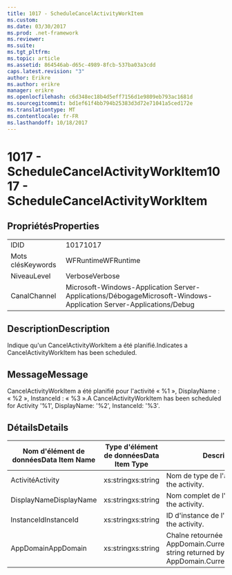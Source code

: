 ```yaml
---
title: 1017 - ScheduleCancelActivityWorkItem
ms.custom: 
ms.date: 03/30/2017
ms.prod: .net-framework
ms.reviewer: 
ms.suite: 
ms.tgt_pltfrm: 
ms.topic: article
ms.assetid: 864546ab-d65c-4989-8fcb-537ba03a3cdd
caps.latest.revision: "3"
author: Erikre
ms.author: erikre
manager: erikre
ms.openlocfilehash: c6d348ec18b4d5eff7156d1e9809eb793ac1681d
ms.sourcegitcommit: bd1ef61f4bb794b25383d3d72e71041a5ced172e
ms.translationtype: MT
ms.contentlocale: fr-FR
ms.lasthandoff: 10/18/2017
---
```

# <a name="1017---schedulecancelactivityworkitem"></a><span data-ttu-id="8828d-102">1017 - ScheduleCancelActivityWorkItem</span><span class="sxs-lookup"><span data-stu-id="8828d-102">1017 - ScheduleCancelActivityWorkItem</span></span>
## <a name="properties"></a><span data-ttu-id="8828d-103">Propriétés</span><span class="sxs-lookup"><span data-stu-id="8828d-103">Properties</span></span>  
  
|||  
|-|-|  
|<span data-ttu-id="8828d-104">ID</span><span class="sxs-lookup"><span data-stu-id="8828d-104">ID</span></span>|<span data-ttu-id="8828d-105">1017</span><span class="sxs-lookup"><span data-stu-id="8828d-105">1017</span></span>|  
|<span data-ttu-id="8828d-106">Mots clés</span><span class="sxs-lookup"><span data-stu-id="8828d-106">Keywords</span></span>|<span data-ttu-id="8828d-107">WFRuntime</span><span class="sxs-lookup"><span data-stu-id="8828d-107">WFRuntime</span></span>|  
|<span data-ttu-id="8828d-108">Niveau</span><span class="sxs-lookup"><span data-stu-id="8828d-108">Level</span></span>|<span data-ttu-id="8828d-109">Verbose</span><span class="sxs-lookup"><span data-stu-id="8828d-109">Verbose</span></span>|  
|<span data-ttu-id="8828d-110">Canal</span><span class="sxs-lookup"><span data-stu-id="8828d-110">Channel</span></span>|<span data-ttu-id="8828d-111">Microsoft-Windows-Application Server-Applications/Débogage</span><span class="sxs-lookup"><span data-stu-id="8828d-111">Microsoft-Windows-Application Server-Applications/Debug</span></span>|  
  
## <a name="description"></a><span data-ttu-id="8828d-112">Description</span><span class="sxs-lookup"><span data-stu-id="8828d-112">Description</span></span>  
 <span data-ttu-id="8828d-113">Indique qu'un CancelActivityWorkItem a été planifié.</span><span class="sxs-lookup"><span data-stu-id="8828d-113">Indicates a CancelActivityWorkItem has been scheduled.</span></span>  
  
## <a name="message"></a><span data-ttu-id="8828d-114">Message</span><span class="sxs-lookup"><span data-stu-id="8828d-114">Message</span></span>  
 <span data-ttu-id="8828d-115">CancelActivityWorkItem a été planifié pour l'activité « %1 », DisplayName : « %2 », InstanceId : « %3 ».</span><span class="sxs-lookup"><span data-stu-id="8828d-115">A CancelActivityWorkItem has been scheduled for Activity '%1', DisplayName: '%2', InstanceId: '%3'.</span></span>  
  
## <a name="details"></a><span data-ttu-id="8828d-116">Détails</span><span class="sxs-lookup"><span data-stu-id="8828d-116">Details</span></span>  
  
|<span data-ttu-id="8828d-117">Nom d'élément de données</span><span class="sxs-lookup"><span data-stu-id="8828d-117">Data Item Name</span></span>|<span data-ttu-id="8828d-118">Type d'élément de données</span><span class="sxs-lookup"><span data-stu-id="8828d-118">Data Item Type</span></span>|<span data-ttu-id="8828d-119">Description</span><span class="sxs-lookup"><span data-stu-id="8828d-119">Description</span></span>|  
|--------------------|--------------------|-----------------|  
|<span data-ttu-id="8828d-120">Activité</span><span class="sxs-lookup"><span data-stu-id="8828d-120">Activity</span></span>|<span data-ttu-id="8828d-121">xs:string</span><span class="sxs-lookup"><span data-stu-id="8828d-121">xs:string</span></span>|<span data-ttu-id="8828d-122">Nom de type de l'activité.</span><span class="sxs-lookup"><span data-stu-id="8828d-122">The type name of the activity.</span></span>|  
|<span data-ttu-id="8828d-123">DisplayName</span><span class="sxs-lookup"><span data-stu-id="8828d-123">DisplayName</span></span>|<span data-ttu-id="8828d-124">xs:string</span><span class="sxs-lookup"><span data-stu-id="8828d-124">xs:string</span></span>|<span data-ttu-id="8828d-125">Nom complet de l'activité.</span><span class="sxs-lookup"><span data-stu-id="8828d-125">The display name of the activity.</span></span>|  
|<span data-ttu-id="8828d-126">InstanceId</span><span class="sxs-lookup"><span data-stu-id="8828d-126">InstanceId</span></span>|<span data-ttu-id="8828d-127">xs:string</span><span class="sxs-lookup"><span data-stu-id="8828d-127">xs:string</span></span>|<span data-ttu-id="8828d-128">ID d'instance de l'activité.</span><span class="sxs-lookup"><span data-stu-id="8828d-128">The instance id of the activity.</span></span>|  
|<span data-ttu-id="8828d-129">AppDomain</span><span class="sxs-lookup"><span data-stu-id="8828d-129">AppDomain</span></span>|<span data-ttu-id="8828d-130">xs:string</span><span class="sxs-lookup"><span data-stu-id="8828d-130">xs:string</span></span>|<span data-ttu-id="8828d-131">Chaîne retournée par AppDomain.CurrentDomain.FriendlyName.</span><span class="sxs-lookup"><span data-stu-id="8828d-131">The string returned by AppDomain.CurrentDomain.FriendlyName.</span></span>|
